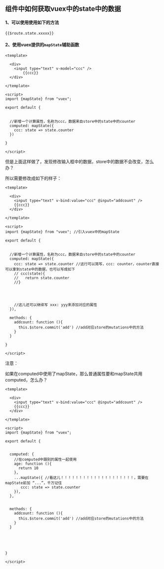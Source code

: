 ## 组件中如何获取vuex中的state中的数据



#### 1、可以使用使用如下的方法

```vue
{{$route.state.xxxxx}}
```





#### 2、使用vuex提供的`mapState`辅助函数

```vue
<template>

  <div>
    <input type="text" v-model="ccc" />
        {{ccc}}
  </div>

</template>

<script>
import {mapState} from "vuex";

export default {


  //新增一个计算属性，名称为ccc，数据来自store中的state中的counter
  computed: mapState({
    ccc: state => state.counter
  })
  
}

</script>
```

但是上面这样做了，发现修改输入框中的数据，store中的数据不会改变，怎么办？

所以需要修改成如下的样子：

```vue
<template>

  <div>
    <input type="text" v-bind:value="ccc" @input="addcount" />
    {{ccc}}
  </div>

</template>

<script>
import {mapState} from "vuex"; //引入vuex中的mapState

export default {


  //新增一个计算属性，名称为ccc，数据来自store中的state中的counter
  computed: mapState({
    ccc: state => state.counter //这行可以简写，ccc: counter，counter直接可以拿到state中的数据，也可以写成如下 
    // ccc(state){
    //   return state.counter
  	//}
    
    
    
    
    //这儿还可以继续写 xxx: yyy来添加对应的属性
  }),

  methods: {
    addcount: function (){
      this.$store.commit('add') //add对应store的mutations中的方法
    }
  }

}

</script>

```



注意：

如果在computed中使用了mapState，那么普通属性要和mapState共用computed，怎么办？

```vue
<template>

  <div>
    <input type="text" v-bind:value="ccc" @input="addcount" />
    {{ccc}}
  </div>

</template>

<script>
import {mapState} from "vuex";

export default {


  computed: {
    //在computed中跟别的属性一起使用
    age: function (){
      return 10
    },
    ...mapState({ //看这儿！！！！！！！！！！！！！！！！！！！！，需要在mapState前加 “...”，千万记住
       ccc: state => state.counter 
    }),
  },


  methods: {
    addcount: function (){
      this.$store.commit('add') //add对应store的mutations中的方法
    }
  }





}

</script>
```



